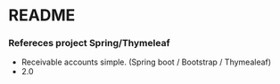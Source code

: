 # README #


### Refereces project Spring/Thymeleaf ###

* Receivable accounts simple. (Spring boot / Bootstrap / Thymealeaf)
* 2.0
